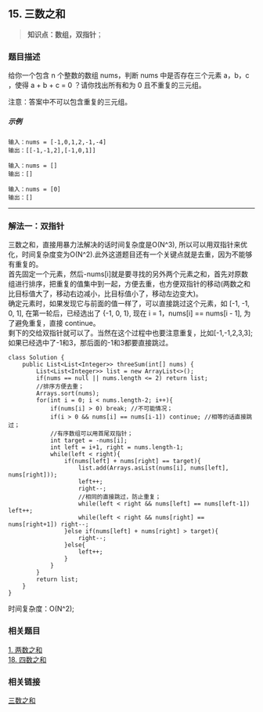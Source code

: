 ## 15. 三数之和

> **知识点：数组，双指针**；
### 题目描述

给你一个包含 n 个整数的数组 nums，判断 nums 中是否存在三个元素 a，b，c ，使得 a + b + c = 0 ？请你找出所有和为 0 且不重复的三元组。

注意：答案中不可以包含重复的三元组。

##### 示例

```
输入：nums = [-1,0,1,2,-1,-4]
输出：[[-1,-1,2],[-1,0,1]]

输入：nums = []
输出：[]

输入：nums = [0]
输出：[]
```
---

### 解法一：双指针

三数之和，直接用暴力法解决的话时间复杂度是O(N^3),
所以可以用双指针来优化，时间复杂度变为O(N^2).此外这道题目还有一个关键点就是去重，因为不能够有重复的。  
首先固定一个元素，然后-nums[i]就是要寻找的另外两个元素之和，首先对原数组进行排序，把重复的值集中到一起，方便去重，也方便双指针的移动(两数之和比目标值大了，移动右边减小，比目标值小了，移动左边变大)。   
确定元素时，如果发现它与前面的值一样了，可以直接跳过这个元素，如 [-1, -1, 0, 1], 在第一轮后，已经选出了 {-1, 0, 1}, 现在 i = 1，nums[i] == nums[i - 1], 为了避免重复，直接 continue。  
剩下的交给双指针就可以了。当然在这个过程中也要注意重复，比如[-1,-1,2,3,3];如果已经选中了-1和3，那后面的-1和3都要直接跳过。

```
class Solution {
    public List<List<Integer>> threeSum(int[] nums) {
        List<List<Integer>> list = new ArrayList<>();
        if(nums == null || nums.length <= 2) return list;
        //排序方便去重；
        Arrays.sort(nums);
        for(int i = 0; i < nums.length-2; i++){
            if(nums[i] > 0) break; //不可能情况；
            if(i > 0 && nums[i] == nums[i-1]) continue; //相等的话直接跳过；
            //有序数组可以用首尾双指针；
            int target = -nums[i];
            int left = i+1, right = nums.length-1;
            while(left < right){
                if(nums[left] + nums[right] == target){
                    list.add(Arrays.asList(nums[i], nums[left], nums[right]));
                    left++;
                    right--;
                    //相同的直接跳过，防止重复；
                    while(left < right && nums[left] == nums[left-1]) left++;
                    while(left < right && nums[right] == nums[right+1]) right--;
                }else if(nums[left] + nums[right] > target){
                    right--;
                }else{
                    left++;
                }
            }
        }
        return list;
    }
}
```
时间复杂度：O(N^2);

### 相关题目
[1. 两数之和](https://www.cnblogs.com/Curryxin/p/15004061.html)    
[18. 四数之和](https://www.cnblogs.com/Curryxin/p/15100834.html)


### 相关链接

[三数之和](https://blog.csdn.net/starflyyy/article/details/106955473)    
